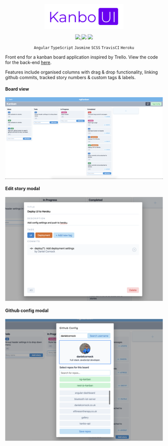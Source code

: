 <p align="center">
  <img src="./static/kanban-ui.png" width="50%">
</p>

<p align="center">
  <a align="center" alt="Build status" href="https://travis-ci.com/danielcornock/kanbo-ui">
    <img src="https://travis-ci.com/danielcornock/kanbo-ui.svg?branch=master">
  </a>
  <img src="http://heroku-badge.herokuapp.com/?app=ng-kanban&style=flat&svg=1">
  <img src="https://img.shields.io/badge/status-WIP-orange">
</p>

<p align="center">
<code>Angular</code>
<code>TypeScript</code>
<code>Jasmine</code>
<code>SCSS</code>
<code>TravisCI</code>
<code>Heroku</code>
</p>

Front end for a kanban board application inspired by Trello. View the code for the back-end [here](https://github.com/danielcornock/kanbo-api).

Features include organised columns with drag & drop functionality, linking github commits, tracked story numbers & custom tags & labels.

#### Board view

<img src="./static/board-screenshot.png">

#### Edit story modal

<img src="./static/edit-story-screenshot.png">

#### Github config modal

<img src="./static/github-screenshot.png">
